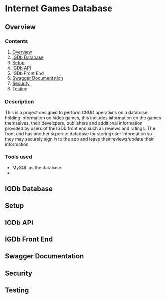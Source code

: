 # Internet Games Database

## Overview

### Contents
  1. [Overview](#overview)
  2. [IGDb Database](#igdb-database)
  3. [Setup](#setup)
  4. [IGDb API](#igdb-api)
  5. [IGDb Front End](#igdb-front-end)
  6. [Swagger Documentation]('#swagger-documentation)
  7. [Security](#security)
  8. [Testing](#testing)

### Description

This is a project designed to perform CRUD operations on a database holding information on Video games, this includes information on the games themselves, their developers, publishers and additional information provided by users of the IGDb front end such as reviews and ratings. The front end has another seperate database for storing user information so they may securely sign in to the app and leave their reviews/update their information.

### Tools used 
-  MySQL as the database
-  

## IGDb Database

## Setup

## IGDb API

## IGDb Front End

## Swagger Documentation

## Security

## Testing
